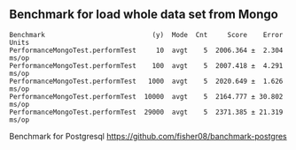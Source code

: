 ## Benchmark for load whole data set from Mongo
```
Benchmark                           (y)  Mode  Cnt     Score    Error  Units
PerformanceMongoTest.performTest     10  avgt    5  2006.364 ±  2.304  ms/op
PerformanceMongoTest.performTest    100  avgt    5  2007.418 ±  4.291  ms/op
PerformanceMongoTest.performTest   1000  avgt    5  2020.649 ±  1.626  ms/op
PerformanceMongoTest.performTest  10000  avgt    5  2164.777 ± 30.802  ms/op
PerformanceMongoTest.performTest  29000  avgt    5  2371.385 ± 21.319  ms/op
```

Benchmark for Postgresql https://github.com/fisher08/banchmark-postgres
